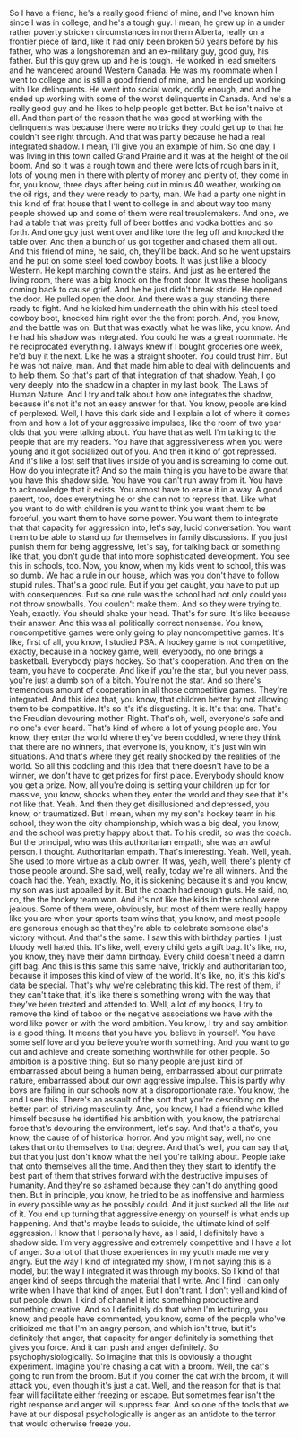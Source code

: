 So I have a friend, he's a really good friend of mine, and I've known him since I was in college, and he's a tough guy. I mean, he grew up in a under rather poverty stricken circumstances in northern Alberta, really on a frontier piece of land, like it had only been broken 50 years before by his father, who was a longshoreman and an ex-military guy, good guy, his father. But this guy grew up and he is tough. He worked in lead smelters and he wandered around Western Canada. He was my roommate when I went to college and is still a good friend of mine, and he ended up working with like delinquents. He went into social work, oddly enough, and and he ended up working with some of the worst delinquents in Canada. And he's a really good guy and he likes to help people get better. But he isn't naive at all. And then part of the reason that he was good at working with the delinquents was because there were no tricks they could get up to that he couldn't see right through. And that was partly because he had a real integrated shadow. I mean, I'll give you an example of him. So one day, I was living in this town called Grand Prairie and it was at the height of the oil boom. And so it was a rough town and there were lots of rough bars in it, lots of young men in there with plenty of money and plenty of, they come in for, you know, three days after being out in minus 40 weather, working on the oil rigs, and they were ready to party, man. We had a party one night in this kind of frat house that I went to college in and about way too many people showed up and some of them were real troublemakers. And one, we had a table that was pretty full of beer bottles and vodka bottles and so forth. And one guy just went over and like tore the leg off and knocked the table over. And then a bunch of us got together and chased them all out. And this friend of mine, he said, oh, they'll be back. And so he went upstairs and he put on some steel toed cowboy boots. It was just like a bloody Western. He kept marching down the stairs. And just as he entered the living room, there was a big knock on the front door. It was these hooligans coming back to cause grief. And he he just didn't break stride. He opened the door. He pulled open the door. And there was a guy standing there ready to fight. And he kicked him underneath the chin with his steel toed cowboy boot, knocked him right over the the front porch. And, you know, and the battle was on. But that was exactly what he was like, you know. And he had his shadow was integrated. You could he was a great roommate. He he reciprocated everything. I always knew if I bought groceries one week, he'd buy it the next. Like he was a straight shooter. You could trust him. But he was not naive, man. And that made him able to deal with delinquents and to help them. So that's part of that integration of that shadow. Yeah, I go very deeply into the shadow in a chapter in my last book, The Laws of Human Nature. And I try and talk about how one integrates the shadow, because it's not it's not an easy answer for that. You know, people are kind of perplexed. Well, I have this dark side and I explain a lot of where it comes from and how a lot of your aggressive impulses, like the room of two year olds that you were talking about. You have that as well. I'm talking to the people that are my readers. You have that aggressiveness when you were young and it got socialized out of you. And then it kind of got repressed. And it's like a lost self that lives inside of you and is screaming to come out. How do you integrate it? And so the main thing is you have to be aware that you have this shadow side. You have you can't run away from it. You have to acknowledge that it exists. You almost have to erase it in a way. A good parent, too, does everything he or she can not to repress that. Like what you want to do with children is you want to think you want them to be forceful, you want them to have some power. You want them to integrate that that capacity for aggression into, let's say, lucid conversation. You want them to be able to stand up for themselves in family discussions. If you just punish them for being aggressive, let's say, for talking back or something like that, you don't guide that into more sophisticated development. You see this in schools, too. Now, you know, when my kids went to school, this was so dumb. We had a rule in our house, which was you don't have to follow stupid rules. That's a good rule. But if you get caught, you have to put up with consequences. But so one rule was the school had not only could you not throw snowballs. You couldn't make them. And so they were trying to. Yeah, exactly. You should shake your head. That's for sure. It's like because their answer. And this was all politically correct nonsense. You know, noncompetitive games were only going to play noncompetitive games. It's like, first of all, you know, I studied PSA. A hockey game is not competitive, exactly, because in a hockey game, well, everybody, no one brings a basketball. Everybody plays hockey. So that's cooperation. And then on the team, you have to cooperate. And like if you're the star, but you never pass, you're just a dumb son of a bitch. You're not the star. And so there's tremendous amount of cooperation in all those competitive games. They're integrated. And this idea that, you know, that children better by not allowing them to be competitive. It's so it's it's disgusting. It is. It's that one. That's the Freudian devouring mother. Right. That's oh, well, everyone's safe and no one's ever heard. That's kind of where a lot of young people are. You know, they enter the world where they've been coddled, where they think that there are no winners, that everyone is, you know, it's just win win situations. And that's where they get really shocked by the realities of the world. So all this coddling and this idea that there doesn't have to be a winner, we don't have to get prizes for first place. Everybody should know you get a prize. Now, all you're doing is setting your children up for for massive, you know, shocks when they enter the world and they see that it's not like that. Yeah. And then they get disillusioned and depressed, you know, or traumatized. But I mean, when my my son's hockey team in his school, they won the city championship, which was a big deal, you know, and the school was pretty happy about that. To his credit, so was the coach. But the principal, who was this authoritarian empath, she was an awful person. I thought. Authoritarian empath. That's interesting. Yeah. Well, yeah. She used to more virtue as a club owner. It was, yeah, well, there's plenty of those people around. She said, well, really, today we're all winners. And the coach had the. Yeah, exactly. No, it is sickening because it's and you know, my son was just appalled by it. But the coach had enough guts. He said, no, no, the the hockey team won. And it's not like the kids in the school were jealous. Some of them were, obviously, but most of them were really happy like you are when your sports team wins that, you know, and most people are generous enough so that they're able to celebrate someone else's victory without. And that's the same. I saw this with birthday parties. I just bloody well hated this. It's like, well, every child gets a gift bag. It's like, no, you know, they have their damn birthday. Every child doesn't need a damn gift bag. And this is this same this same naive, trickly and authoritarian too, because it imposes this kind of view of the world. It's like, no, it's this kid's data be special. That's why we're celebrating this kid. The rest of them, if they can't take that, it's like there's something wrong with the way that they've been treated and attended to. Well, a lot of my books, I try to remove the kind of taboo or the negative associations we have with the word like power or with the word ambition. You know, I try and say ambition is a good thing. It means that you have you believe in yourself. You have some self love and you believe you're worth something. And you want to go out and achieve and create something worthwhile for other people. So ambition is a positive thing. But so many people are just kind of embarrassed about being a human being, embarrassed about our primate nature, embarrassed about our own aggressive impulse. This is partly why boys are failing in our schools now at a disproportionate rate. You know, the and I see this. There's an assault of the sort that you're describing on the better part of striving masculinity. And, you know, I had a friend who killed himself because he identified his ambition with, you know, the patriarchal force that's devouring the environment, let's say. And that's a that's, you know, the cause of of historical horror. And you might say, well, no one takes that onto themselves to that degree. And that's well, you can say that, but that you just don't know what the hell you're talking about. People take that onto themselves all the time. And then they they start to identify the best part of them that strives forward with the destructive impulses of humanity. And they're so ashamed because they can't do anything good then. But in principle, you know, he tried to be as inoffensive and harmless in every possible way as he possibly could. And it just sucked all the life out of it. You end up turning that aggressive energy on yourself is what ends up happening. And that's maybe leads to suicide, the ultimate kind of self-aggression. I know that I personally have, as I said, I definitely have a shadow side. I'm very aggressive and extremely competitive and I have a lot of anger. So a lot of that those experiences in my youth made me very angry. But the way I kind of integrated my show, I'm not saying this is a model, but the way I integrated it was through my books. So I kind of that anger kind of seeps through the material that I write. And I find I can only write when I have that kind of anger. But I don't rant. I don't yell and kind of put people down. I kind of channel it into something productive and something creative. And so I definitely do that when I'm lecturing, you know, and people have commented, you know, some of the people who've criticized me that I'm an angry person, and which isn't true, but it's definitely that anger, that capacity for anger definitely is something that gives you force. And it can push and anger definitely. So psychophysiologically. So imagine that this is obviously a thought experiment. Imagine you're chasing a cat with a broom. Well, the cat's going to run from the broom. But if you corner the cat with the broom, it will attack you, even though it's just a cat. Well, and the reason for that is that fear will facilitate either freezing or escape. But sometimes fear isn't the right response and anger will suppress fear. And so one of the tools that we have at our disposal psychologically is anger as an antidote to the terror that would otherwise freeze you.